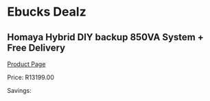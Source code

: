 
# Ebucks Dealz
## Homaya Hybrid DIY backup 850VA System + Free Delivery
[Product Page](https://www.ebucks.com/web/shop/productSelected.do?prodId=1170339584&catId=854105660)

Price: R13199.00

Savings: 


	